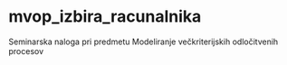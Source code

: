# mvop_izbira_racunalnika
Seminarska naloga pri predmetu Modeliranje večkriterijskih odločitvenih procesov
